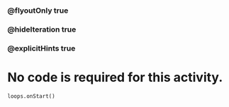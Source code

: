 ### @flyoutOnly true
### @hideIteration true
### @explicitHints true


# No code is required for this activity. 

```blocks
loops.onStart()
```


